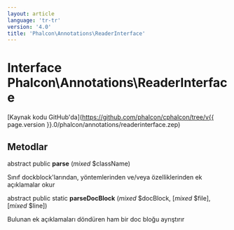 ```yaml
---
layout: article
language: 'tr-tr'
version: '4.0'
title: 'Phalcon\Annotations\ReaderInterface'
---
```

# Interface **Phalcon\Annotations\ReaderInterface**

[Kaynak kodu GitHub'da](https://github.com/phalcon/cphalcon/tree/v{{ page.version }}.0/phalcon/annotations/readerinterface.zep)

## Metodlar

abstract public **parse** (*mixed* $className)

Sınıf dockblock'larından, yöntemlerinden ve/veya özelliklerinden ek açıklamalar okur

abstract public static **parseDocBlock** (*mixed* $docBlock, [*mixed* $file], [*mixed* $line])

Bulunan ek açıklamaları döndüren ham bir doc bloğu ayrıştırır
